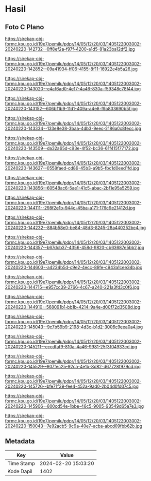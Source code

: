 # Hasil

## Foto C Plano

https://sirekap-obj-formc.kpu.go.id/19e7/pemilu/pdpr/14/05/12/20/03/1405122003002-20240220-142732--0ff8ef2a-f97f-4200-a1d5-81a23ba12df2.jpg

https://sirekap-obj-formc.kpu.go.id/19e7/pemilu/pdpr/14/05/12/20/03/1405122003002-20240220-142852--09a41934-ff06-4155-8f11-16922e4b5a26.jpg

https://sirekap-obj-formc.kpu.go.id/19e7/pemilu/pdpr/14/05/12/20/03/1405122003002-20240220-143020--e4af6ad0-4e17-4a46-830a-f59348c78f44.jpg

https://sirekap-obj-formc.kpu.go.id/19e7/pemilu/pdpr/14/05/12/20/03/1405122003002-20240220-143152--606bf1b9-11d1-409a-a4e8-f9a833690b5f.jpg

https://sirekap-obj-formc.kpu.go.id/19e7/pemilu/pdpr/14/05/12/20/03/1405122003002-20240220-143334--133e8e38-3baa-4db3-9eec-2186a0c8fecc.jpg

https://sirekap-obj-formc.kpu.go.id/19e7/pemilu/pdpr/14/05/12/20/03/1405122003002-20240220-143509--da32a65d-c93e-4f52-bc36-61f415f77172.jpg

https://sirekap-obj-formc.kpu.go.id/19e7/pemilu/pdpr/14/05/12/20/03/1405122003002-20240220-143627--0558faed-cd89-45b3-a9b5-fbc1d0eed1fd.jpg

https://sirekap-obj-formc.kpu.go.id/19e7/pemilu/pdpr/14/05/12/20/03/1405122003002-20240220-143856--60548ac6-5ae1-41c5-abac-2bf1e95a5259.jpg

https://sirekap-obj-formc.kpu.go.id/19e7/pemilu/pdpr/14/05/12/20/03/1405122003002-20240220-144111--298f2e1b-944c-45ba-a171-176c9e21412d.jpg

https://sirekap-obj-formc.kpu.go.id/19e7/pemilu/pdpr/14/05/12/20/03/1405122003002-20240220-144232--884b58e0-be84-48d3-8245-28a440252be4.jpg

https://sirekap-obj-formc.kpu.go.id/19e7/pemilu/pdpr/14/05/12/20/03/1405122003002-20240220-144357--b67dcb37-4356-458d-9820-cb63687e5bb2.jpg

https://sirekap-obj-formc.kpu.go.id/19e7/pemilu/pdpr/14/05/12/20/03/1405122003002-20240220-144603--a4234b5d-c9e2-4ecc-89fe-c943a1cee34b.jpg

https://sirekap-obj-formc.kpu.go.id/19e7/pemilu/pdpr/14/05/12/20/03/1405122003002-20240220-144715--e957cc39-2766-4c67-a240-221a3fd3c0f6.jpg

https://sirekap-obj-formc.kpu.go.id/19e7/pemilu/pdpr/14/05/12/20/03/1405122003002-20240220-144910--568091b1-bb1b-4214-9a4e-d00f72d3508d.jpg

https://sirekap-obj-formc.kpu.go.id/19e7/pemilu/pdpr/14/05/12/20/03/1405122003002-20240220-145043--9c7b59b9-2198-4d3c-b1d2-3006c9eea0a4.jpg

https://sirekap-obj-formc.kpu.go.id/19e7/pemilu/pdpr/14/05/12/20/03/1405122003002-20240220-145211--eccdfaf9-810a-4a46-9981-25f3f04933cd.jpg

https://sirekap-obj-formc.kpu.go.id/19e7/pemilu/pdpr/14/05/12/20/03/1405122003002-20240220-145529--907fec25-92ca-4e1b-8d82-d67728f979cd.jpg

https://sirekap-obj-formc.kpu.go.id/19e7/pemilu/pdpr/14/05/12/20/03/1405122003002-20240220-145726--bfe71f39-fee4-452a-9ad0-2b04d0fd07c5.jpg

https://sirekap-obj-formc.kpu.go.id/19e7/pemilu/pdpr/14/05/12/20/03/1405122003002-20240220-145906--800cd54e-1bbe-46c5-9005-93549d65a7e3.jpg

https://sirekap-obj-formc.kpu.go.id/19e7/pemilu/pdpr/14/05/12/20/03/1405122003002-20240220-150043--7e92acb5-9c9a-40e7-acba-abcd09fbb62b.jpg


## Metadata

| Key        | Value               |
| ---------- | ------------------- |
| Time Stamp | 2024-02-20 15:03:20 |
| Kode Dapil | 1402                |



